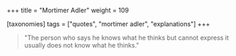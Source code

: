 +++
title = "Mortimer Adler"
weight = 109

[taxonomies]
tags = ["quotes", "mortimer adler", "explanations"]
+++

> "The person who says he knows what he thinks but cannot express it usually
> does not know what he thinks."
